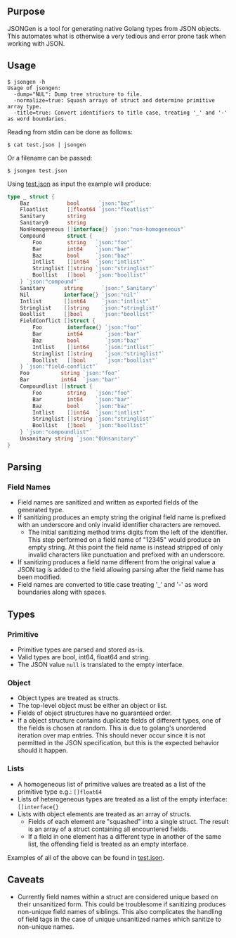## Purpose
JSONGen is a tool for generating native Golang types from JSON objects. This automates what is otherwise a very tedious and error prone task when working with JSON.

## Usage

```
$ jsongen -h
Usage of jsongen:
  -dump="NUL": Dump tree structure to file.
  -normalize=true: Squash arrays of struct and determine primitive array type.
  -title=true: Convert identifiers to title case, treating '_' and '-' as word boundaries.
```

Reading from stdin can be done as follows:
```
$ cat test.json | jsongen
```

Or a filename can be passed:
```
$ jsongen test.json
```

Using [test.json](example/test.json) as input the example will produce:
```go
type _ struct {
	Baz            bool      `json:"baz"`
	Floatlist      []float64 `json:"floatlist"`
	Sanitary       string
	Sanitary0      string
	NonHomogeneous []interface{} `json:"non-homogeneous"`
	Compound       struct {
		Foo        string   `json:"foo"`
		Bar        int64    `json:"bar"`
		Baz        bool     `json:"baz"`
		Intlist    []int64  `json:"intlist"`
		Stringlist []string `json:"stringlist"`
		Boollist   []bool   `json:"boollist"`
	} `json:"compound"`
	Sanitary      string      `json:"_Sanitary"`
	Nil           interface{} `json:"nil"`
	Intlist       []int64     `json:"intlist"`
	Stringlist    []string    `json:"stringlist"`
	Boollist      []bool      `json:"boollist"`
	FieldConflict []struct {
		Foo        interface{} `json:"foo"`
		Bar        int64       `json:"bar"`
		Baz        bool        `json:"baz"`
		Intlist    []int64     `json:"intlist"`
		Stringlist []string    `json:"stringlist"`
		Boollist   []bool      `json:"boollist"`
	} `json:"field-conflict"`
	Foo          string `json:"foo"`
	Bar          int64  `json:"bar"`
	Compoundlist []struct {
		Foo        string   `json:"foo"`
		Bar        int64    `json:"bar"`
		Baz        bool     `json:"baz"`
		Intlist    []int64  `json:"intlist"`
		Stringlist []string `json:"stringlist"`
		Boollist   []bool   `json:"boollist"`
	} `json:"compoundlist"`
	Unsanitary string `json:"0Unsanitary"`
} 
```

## Parsing
### Field Names
  * Field names are sanitized and written as exported fields of the generated type.
  * If sanitizing produces an empty string the original field name is prefixed with an underscore and only invalid identifier characters are removed.
    * The initial sanitizing method trims digits from the left of the identifier. This step performed on a field name of "12345" would produce an empty string. At this point the field name is instead stripped of only invalid characters like punctuation and prefixed with an underscore.
  * If sanitizing produces a field name different from the original value a JSON tag is added to the field allowing parsing after the field name has been modified.
  * Field names are converted to title case treating '_' and '-' as word boundaries along with spaces.

## Types
### Primitive
  * Primitive types are parsed and stored as-is.
  * Valid types are bool, int64, float64 and string.
  * The JSON value `null` is translated to the empty interface.

### Object
  * Object types are treated as structs.
  * The top-level object must be either an object or list.
  * Fields of object structures have no guaranteed order.
  * If a object structure contains duplicate fields of different types, one of the fields is chosen at random. This is due to golang's unordered iteration over map entries. This should never occur since it is not permitted in the JSON specification, but this is the expected behavior should it happen.

### Lists
  * A homogeneous list of primitive  values are treated as a list of the primitive type e.g.: `[]float64`
  * Lists of heterogeneous types are treated as a list of the empty interface: `[]interface{}`
  * Lists with object elements are treated as an array of structs.
    * Fields of each element are "squashed" into a single struct. The result is an array of a struct containing all encountered fields.
    * If a field in one element has a different type in another of the same list, the offending field is treated as an empty interface.

Examples of all of the above can be found in [test.json](test.json).

## Caveats
  * Currently field names within a struct are considered unique based on their unsanitized form. This could be troublesome if sanitizing produces non-unique field names of siblings. This also complicates the handling of field tags in the case of unique unsanitized names which sanitize to non-unique names.